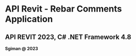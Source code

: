 # API Revit - Rebar Comments Application

## API REVIT 2023, C# .NET Framework 4.8

**Sgiman @ 2023**
